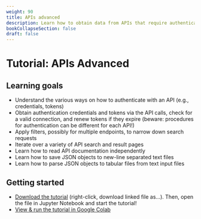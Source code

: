 ```yaml
---
weight: 90
title: APIs advanced
description: Learn how to obtain data from APIs that require authentication.
bookCollapseSection: false
draft: false
---
```


# Tutorial: APIs Advanced

## Learning goals

- Understand the various ways on how to authenticate with an API (e.g., credentials, tokens)
- Obtain authentication credentials and tokens via the API calls, check for a valid connection, and renew tokens if they expire (beware: procedures for authentication can be different for each API!)
- Apply filters, possibly for multiple endpoints, to narrow down search requests
- Iterate over a variety of API search and result pages
- Learn how to read API documentation independently
- Learn how to save JSON objects to new-line separated text files
- Learn how to parse JSON objects to tabular files from text input files

## Getting started
- [Download the tutorial](api-advanced.ipynb) (right-click, download linked file as...). Then, open the file in Jupyter Notebook and start the tutorial!
- [View & run the tutorial in Google Colab](https://colab.research.google.com/github/hannesdatta/course-odcm/blob/master/content/docs/tutorials/apisadvanced/api-advanced.ipynb)
